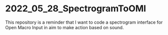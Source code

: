 # 2022_05_28_SpectrogramToOMI
This repository is a reminder that I want to code a spectrogram interface for Open Macro Input in aim to make action based on sound.
